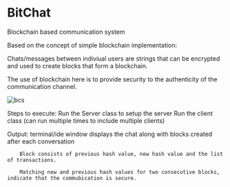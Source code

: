 # BitChat
Blockchain based communication system

Based on the concept of simple blockchain implementation:

Chats/messages between indiviual users are strings that can be encrypted and used to create blocks that form a blockchain.

The use of blockchain here is to provide security to the authenticity of the communication channel.

![bcs](https://user-images.githubusercontent.com/68814647/179536570-93e87627-ae4a-4e52-9a63-4ecb8dcbb920.png)



Steps to execute: 
Run the Server class to setup the server
Run the client class (can run multiple times to include multiple clients)

Output: terminal/ide window displays the chat along with blocks created after each conversation

        Block consists of previous hash value, new hash value and the list of transactions.
        
        Matching new and previous hash values for two consecutive blocks, indicate that the commubication is secure.
